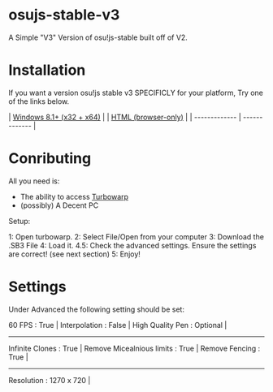 # osujs-stable-v3
A Simple "V3" Version of osu!js-stable built off of V2.


# Installation 

If you want a version osu!js stable v3 SPECIFICLY for your platform, Try one of the links below.

| [Windows 8.1+ (x32 + x64)](https://github.com/asherlr23/osujs-stable-v3/releases/latest/download/osujs(stable).exe) | | [HTML (browser-only)](https://github.com/ppy/osu/releases/latest/download/install.exe) |
| ------------- | ------------- |
# Conributing

All you need is:

- The ability to access [Turbowarp](https://turbowarp.org)
- (possibly) A Decent PC

Setup:

1: Open turbowarp.
2: Select File/Open from your computer
3: Download the .SB3 File
4: Load it.
4.5: Check the advanced settings. Ensure the settings are correct! (see next section)
5: Enjoy!

# Settings

Under Advanced the following setting should be set:

60 FPS : True |
Interpolation : False |
High Quality Pen : Optional |
____________________________

Infinite Clones : True |
Remove Micealnious limits : True |
Remove Fencing : True |
____________________________

Resolution : 1270 x 720 |
